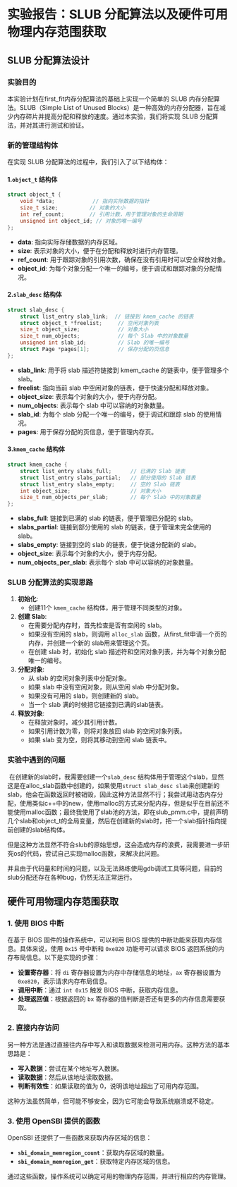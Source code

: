 # 实验报告：SLUB 分配算法以及硬件可用物理内存范围获取
## SLUB 分配算法设计

### 实验目的

本实验计划在first_fit内存分配算法的基础上实现一个简单的 SLUB 内存分配算法。SLUB（Simple List of Unused Blocks）是一种高效的内存分配器，旨在减少内存碎片并提高分配和释放的速度。通过本实验，我们将实现 SLUB 分配算法，并对其进行测试和验证。

### 新的管理结构体

在实现 SLUB 分配算法的过程中，我们引入了以下结构体：

#### 1.`object_t` 结构体

```c
struct object_t {
    void *data;            // 指向实际数据的指针
    size_t size;          // 对象的大小
    int ref_count;        // 引用计数，用于管理对象的生命周期
    unsigned int object_id; // 对象的唯一编号
};
```

- **data**: 指向实际存储数据的内存区域。
- **size**: 表示对象的大小，便于在分配和释放时进行内存管理。
- **ref_count**: 用于跟踪对象的引用次数，确保在没有引用时可以安全释放对象。
- **object_id**: 为每个对象分配一个唯一的编号，便于调试和跟踪对象的分配情况。

#### 2.`slab_desc` 结构体
```c
struct slab_desc {
    struct list_entry slab_link;  // 链接到 kmem_cache 的链表
    struct object_t *freelist;     // 空闲对象列表
    size_t object_size;            // 对象大小
    size_t num_objects;            // 每个 Slab 中的对象数量
    unsigned int slab_id;          // Slab 的唯一编号
    struct Page *pages[1];         // 保存分配的页信息
};
```

- **slab_link**: 用于将 slab 描述符链接到 kmem_cache 的链表中，便于管理多个 slab。
- **freelist**: 指向当前 slab 中空闲对象的链表，便于快速分配和释放对象。
- **object_size**: 表示每个对象的大小，便于内存分配。
- **num_objects**: 表示每个 slab 中可以容纳的对象数量。
- **slab_id**: 为每个 slab 分配一个唯一的编号，便于调试和跟踪 slab 的使用情况。
- **pages**: 用于保存分配的页信息，便于管理内存页。

#### 3.`kmem_cache` 结构体
```c
struct kmem_cache {
    struct list_entry slabs_full;      // 已满的 Slab 链表
    struct list_entry slabs_partial;   // 部分使用的 Slab 链表
    struct list_entry slabs_empty;     // 空的 Slab 链表
    int object_size;                   // 对象大小
    size_t num_objects_per_slab;       // 每个 Slab 中的对象数量
};
```

- **slabs_full**: 链接到已满的 slab 的链表，便于管理已分配的 slab。
- **slabs_partial**: 链接到部分使用的 slab 的链表，便于管理未完全使用的 slab。
- **slabs_empty**: 链接到空的 slab 的链表，便于快速分配新的 slab。
- **object_size**: 表示每个对象的大小，便于内存分配。
- **num_objects_per_slab**: 表示每个 slab 中可以容纳的对象数量。
### SLUB 分配算法的实现思路

1. **初始化**:
   - 创建11个 `kmem_cache` 结构体，用于管理不同类型的对象。
2. **创建 Slab**:
   - 在需要分配内存时，首先检查是否有空闲的 slab。
   - 如果没有空闲的 slab，则调用 `alloc_slab` 函数，从first_fit申请一个页的内存，并创建一个新的 slab用来管理这个页。
   - 在创建 slab 时，初始化 slab 描述符和空闲对象列表，并为每个对象分配唯一的编号。
3. **分配对象**:
   - 从 slab 的空闲对象列表中分配对象。
   - 如果 slab 中没有空闲对象，则从空闲 slab 中分配对象。
   - 如果没有可用的 slab，则创建新的 slab。
   - 当一个 slab 满的时候把它链接到已满的slab链表。
4. **释放对象**:
   - 在释放对象时，减少其引用计数。
   - 如果引用计数为零，则将对象放回 slab 的空闲对象列表。
   - 如果 slab 变为空，则将其移动到空闲 slab 链表中。
### 实验中遇到的问题
​	在创建新的slab时，我需要创建一个`slab_desc` 结构体用于管理这个slab，显然这是在alloc_slab函数中创建的，如果使用`struct slab_desc slab`来创建新的slab，他会在函数返回时被销毁，因此这种方法显然不行；我尝试用动态内存分配，使用类似c++中的new，使用malloc的方式来分配内存，但是似乎在目前还不能使用malloc函数；最终我使用了slab池的方法，即在slub_pmm.c中，提前声明几个slab和object_t的全局变量，然后在创建新的slab时，把一个slab指针指向提前创建的slab结构体。

​	但是这种方法显然不符合slub的原始思想，这会造成内存的浪费，我需要进一步研究os的代码，尝试自己实现malloc函数，来解决此问题。

​	并且由于代码量和时间的问题，以及无法熟练使用gdb调试工具等问题，目前的slub分配还存在各种bug，仍然无法正常运行。
## 硬件可用物理内存范围获取

### 1. 使用 BIOS 中断

在基于 BIOS 固件的操作系统中，可以利用 BIOS 提供的中断功能来获取内存信息。具体来说，使用 `0x15` 号中断和 `0xe820` 功能号可以请求 BIOS 返回系统的内存布局信息。以下是实现的步骤：

- **设置寄存器**：将 `di` 寄存器设置为内存中存储信息的地址，`ax` 寄存器设置为 `0xe820`，表示请求内存布局信息。
- **调用中断**：通过 `int 0x15` 触发 BIOS 中断，获取内存信息。
- **处理返回值**：根据返回的 `bx` 寄存器的值判断是否还有更多的内存信息需要获取。

### 2. 直接内存访问

另一种方法是通过直接往内存中写入和读取数据来检测可用内存。这种方法的基本思路是：

- **写入数据**：尝试在某个地址写入数据。
- **读取数据**：然后从该地址读取数据。
- **判断有效性**：如果读取的值为 0，说明该地址超出了可用内存范围。

这种方法虽然简单，但可能不够安全，因为它可能会导致系统崩溃或不稳定。

### 3. 使用 OpenSBI 提供的函数

OpenSBI 还提供了一些函数来获取内存区域的信息：

- **`sbi_domain_memregion_count`**：获取内存区域的数量。
- **`sbi_domain_memregion_get`**：获取特定内存区域的信息。

通过这些函数，操作系统可以确定可用的物理内存范围，并进行相应的内存管理。